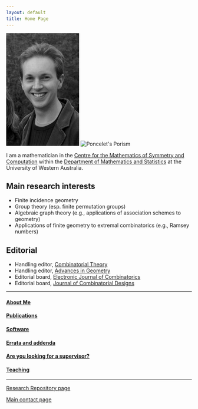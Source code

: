 ```yaml
---
layout: default
title: Home Page
---
```


![Me](john31.png)
![Poncelet's Porism](ponceletporism.gif)

I am a mathematician in the [Centre for the Mathematics of Symmetry and Computation](http://cmsc.io) within the [Department of Mathematics and Statistics](https://www.uwa.edu.au/schools/physics-mathematics-computing/mathematics-and-stats) at the University of Western Australia.

## Main research interests

- Finite incidence geometry
- Group theory (esp. finite permutation groups)
- Algebraic graph theory (e.g., applications of association schemes to geometry)
- Applications of finite geometry to extremal combinatorics (e.g., Ramsey numbers)

## Editorial

- Handling editor, [Combinatorial Theory](https://escholarship.org/uc/combinatorial_theory)
- Handling editor, [Advances in Geometry](https://www.degruyter.com/journal/key/ADVG/html)
- Editorial board, [Electronic Journal of Combinatorics](https://www.combinatorics.org)
- Editorial board, [Journal of Combinatorial Designs](https://onlinelibrary.wiley.com/journal/15206610)

---

#### [About Me](about.html)
#### [Publications](publications.html)
#### [Software](software.html)
#### [Errata and addenda](errata.html)
#### [Are you looking for a supervisor?](supervision.html)
#### [Teaching](teaching.html)  
         
---

[Research Repository page](https://research-repository.uwa.edu.au/en/persons/john-bamberg)  

[Main contact page](http://www.uwa.edu.au/people/john.bamberg)

